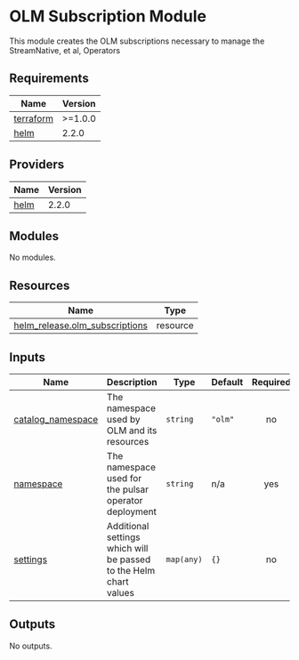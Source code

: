 # OLM Subscription Module	
This module creates the OLM subscriptions necessary to manage the StreamNative, et al, Operators
## Requirements

| Name | Version |
|------|---------|
| <a name="requirement_terraform"></a> [terraform](#requirement\_terraform) | >=1.0.0 |
| <a name="requirement_helm"></a> [helm](#requirement\_helm) | 2.2.0 |

## Providers

| Name | Version |
|------|---------|
| <a name="provider_helm"></a> [helm](#provider\_helm) | 2.2.0 |

## Modules

No modules.

## Resources

| Name | Type |
|------|------|
| [helm_release.olm_subscriptions](https://registry.terraform.io/providers/hashicorp/helm/2.2.0/docs/resources/release) | resource |

## Inputs

| Name | Description | Type | Default | Required |
|------|-------------|------|---------|:--------:|
| <a name="input_catalog_namespace"></a> [catalog\_namespace](#input\_catalog\_namespace) | The namespace used by OLM and its resources | `string` | `"olm"` | no |
| <a name="input_namespace"></a> [namespace](#input\_namespace) | The namespace used for the pulsar operator deployment | `string` | n/a | yes |
| <a name="input_settings"></a> [settings](#input\_settings) | Additional settings which will be passed to the Helm chart values | `map(any)` | `{}` | no |

## Outputs

No outputs.

